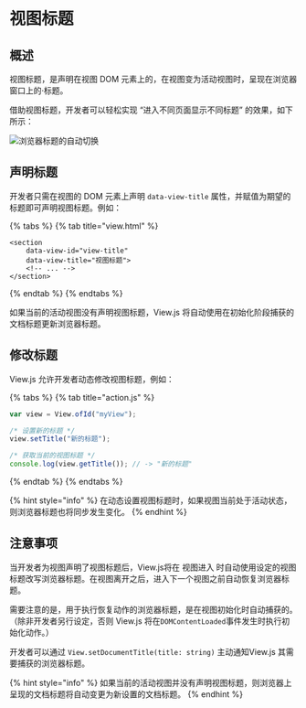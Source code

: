 # 视图标题

## 概述

视图标题，是声明在视图 DOM 元素上的，在视图变为活动视图时，呈现在浏览器窗口上的·标题。

借助视图标题，开发者可以轻松实现 “进入不同页面显示不同标题” 的效果，如下所示：

![&#x6D4F;&#x89C8;&#x5668;&#x6807;&#x9898;&#x7684;&#x81EA;&#x52A8;&#x5207;&#x6362;](https://img-blog.csdnimg.cn/2019030318183622.gif)

## 声明标题

开发者只需在视图的 DOM 元素上声明 `data-view-title` 属性，并赋值为期望的标题即可声明视图标题。例如：

{% tabs %}
{% tab title="view.html" %}
```markup
<section
    data-view-id="view-title"
    data-view-title="视图标题">
    <!-- ... -->
</section>
```
{% endtab %}
{% endtabs %}

如果当前的活动视图没有声明视图标题，View.js 将自动使用在初始化阶段捕获的文档标题更新浏览器标题。

## 修改标题

View.js 允许开发者动态修改视图标题，例如：

{% tabs %}
{% tab title="action.js" %}
```javascript
var view = View.ofId("myView");

/* 设置新的标题 */
view.setTitle("新的标题");

/* 获取当前的视图标题 */
console.log(view.getTitle()); // -> "新的标题"
```
{% endtab %}
{% endtabs %}

{% hint style="info" %}
在动态设置视图标题时，如果视图当前处于活动状态，则浏览器标题也将同步发生变化。
{% endhint %}

## 注意事项

当开发者为视图声明了视图标题后，View.js将在 视图进入 时自动使用设定的视图标题改写浏览器标题。在视图离开之后，进入下一个视图之前自动恢复浏览器标题。

需要注意的是，用于执行恢复动作的浏览器标题，是在视图初始化时自动捕获的。（除非开发者另行设定，否则 View.js 将在`DOMContentLoaded`事件发生时执行初始化动作。）

开发者可以通过 `View.setDocumentTitle(title: string)` 主动通知View.js 其需要捕获的浏览器标题。

{% hint style="info" %}
如果当前的活动视图并没有声明视图标题，则浏览器上呈现的文档标题将自动变更为新设置的文档标题。
{% endhint %}

